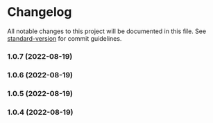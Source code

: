 # Changelog

All notable changes to this project will be documented in this file. See [standard-version](https://github.com/conventional-changelog/standard-version) for commit guidelines.

### 1.0.7 (2022-08-19)

### 1.0.6 (2022-08-19)

### 1.0.5 (2022-08-19)

### 1.0.4 (2022-08-19)
